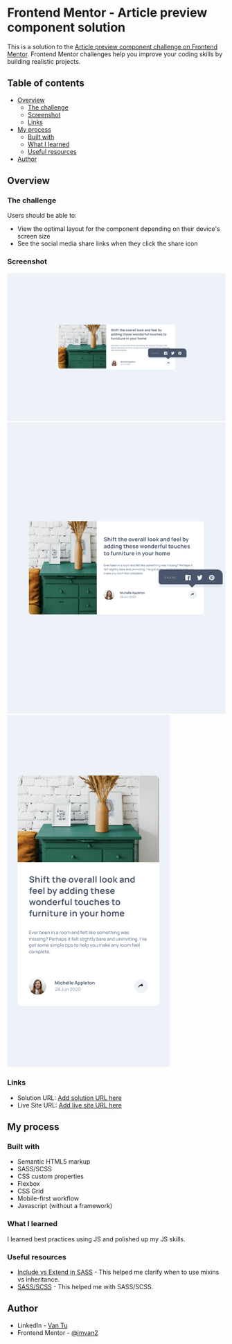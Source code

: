 # Frontend Mentor - Article preview component solution

This is a solution to the [Article preview component challenge on Frontend Mentor](https://www.frontendmentor.io/challenges/article-preview-component-dYBN_pYFT). Frontend Mentor challenges help you improve your coding skills by building realistic projects.

## Table of contents

- [Overview](#overview)
  - [The challenge](#the-challenge)
  - [Screenshot](#screenshot)
  - [Links](#links)
- [My process](#my-process)
  - [Built with](#built-with)
  - [What I learned](#what-i-learned)
  - [Useful resources](#useful-resources)
- [Author](#author)

## Overview

### The challenge

Users should be able to:

- View the optimal layout for the component depending on their device's screen size
- See the social media share links when they click the share icon

### Screenshot

![Desktop](./images/desktop-screenshot.png)
![Tablet](./images/tablet-screenshot.png)
![Mobile](./images/mobile-screenshot.png)

### Links

- Solution URL: [Add solution URL here](https://your-solution-url.com)
- Live Site URL: [Add live site URL here](https://your-live-site-url.com)

## My process

### Built with

- Semantic HTML5 markup
- SASS/SCSS
- CSS custom properties
- Flexbox
- CSS Grid
- Mobile-first workflow
- Javascript (without a framework)

### What I learned

I learned best practices using JS and polished up my JS skills.

### Useful resources

- [Include vs Extend in SASS](https://stackoverflow.com/questions/45899894/when-to-use-extend-and-mixin-in-sass) - This helped me clarify when to use mixins vs inheritance.
- [SASS/SCSS](https://sass-lang.com/guide/#inheritance) - This helped me with SASS/SCSS.

## Author

- LinkedIn - [Van Tu](https://www.linkedin.com/in/van-tu/)
- Frontend Mentor - [@imvan2](https://www.frontendmentor.io/profile/imvan2)
